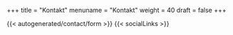 +++
title = "Kontakt"
menuname = "Kontakt"
weight = 40
draft = false
+++

{{< autogenerated/contact/form >}}
{{< socialLinks >}}
